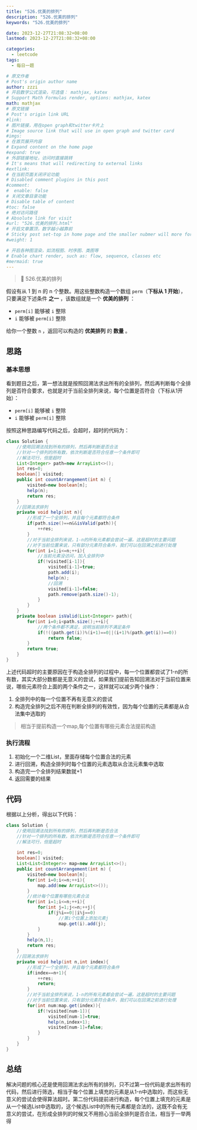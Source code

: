 ```yaml
---
title: "526.优美的排列"
description: "526.优美的排列"
keywords: "526.优美的排列"

date: 2023-12-27T21:08:32+08:00
lastmod: 2023-12-27T21:08:32+08:00

categories:
  - leetcode
tags:
  - 每日一题

# 原文作者
# Post's origin author name
author: zzzi
# 开启数学公式渲染，可选值： mathjax, katex
# Support Math Formulas render, options: mathjax, katex
math: mathjax
# 原文链接
# Post's origin link URL
#link:
# 图片链接，用在open graph和twitter卡片上
# Image source link that will use in open graph and twitter card
#imgs:
# 在首页展开内容
# Expand content on the home page
#expand: true
# 外部链接地址，访问时直接跳转
# It's means that will redirecting to external links
#extlink:
# 在当前页面关闭评论功能
# Disabled comment plugins in this post
#comment:
#  enable: false
# 关闭文章目录功能
# Disable table of content
#toc: false
# 绝对访问路径
# Absolute link for visit
#url: "526.优美的排列.html"
# 开启文章置顶，数字越小越靠前
# Sticky post set-top in home page and the smaller nubmer will more forward.
#weight: 1

# 开启各种图渲染，如流程图、时序图、类图等
# Enable chart render, such as: flow, sequence, classes etc
#mermaid: true
---
```


> 🏐 526.优美的排列

假设有从 1 到 n 的 n 个整数。用这些整数构造一个数组 `perm`（**下标从 1 开始**），只要满足下述条件 **之一** ，该数组就是一个 **优美的排列** ：

- `perm[i]` 能够被 `i` 整除
- `i` 能够被 `perm[i]` 整除

给你一个整数 `n` ，返回可以构造的 **优美排列** 的 **数量** 。

<!--more-->

## 思路

### 基本思想

看到题目之后，第一想法就是按照回溯法求出所有的全排列，然后再判断每个全排列是否符合要求，也就是对于当前全排列来说，每个位置是否符合（下标从1开始）：

- `perm[i]` 能够被 `i` 整除
- `i` 能够被 `perm[i]` 整除

按照这种思路编写代码之后，会超时，超时的代码为：

```java
class Solution {
    //使用回溯法找到所有的排列，然后再判断是否合法
    //针对一个排列的所有数，依次判断是否符合任意一个条件即可
    //解法可行，但是超时
    List<Integer> path=new ArrayList<>();
    int res=0;
    boolean[] visited;
    public int countArrangement(int n) {
        visited=new boolean[n];
        help(n);
        return res;
    }
    //回溯法求排列
    private void help(int n){
        //形成了一个全排列，并且每个元素都符合条件
        if(path.size()==n&&isValid(path)){
            ++res;
        }
        //对于当前全排列来说，1-n的所有元素都会尝试一遍，这是超时的主要问题
        //对于当前位置来说，只有部分元素符合条件，我们可以在回溯之前进行处理
        for(int i=1;i<=n;++i){
            //当前元素没访问，加入全排列中
            if(!visited[i-1]){
                visited[i-1]=true;
                path.add(i);
                help(n);
                //回溯
                visited[i-1]=false;
                path.remove(path.size()-1);
            }
        }
    }
    private boolean isValid(List<Integer> path){
        for(int i=0;i<path.size();++i){
            //两个条件都不满足，说明当前排列不满足条件
            if(!((path.get(i))%(i+1)==0||(i+1)%(path.get(i))==0))
                return false;
        }
        return true;
    }
}
```

上述代码超时的主要原因在于构造全排列的过程中，每一个位置都尝试了1-n的所有数，其实大部分数都是无意义的尝试，如果我们提前告知回溯法对于当前位置来说，哪些元素符合上面的两个条件之一，这样就可以减少两个操作：

1. 全排列中的每一个位置不再有无意义的尝试
2. 构造完全排列之后不用在判断全排列的有效性，因为每个位置的元素都是从合法集中选取的

> 相当于提前构造一个map,每个位置有哪些元素合法提前构造

### 执行流程

1. 初始化一个二维List，里面存储每个位置合法的元素
2. 进行回溯，构造全排列时每个位置的元素选取从合法元素集中选取
3. 构造完一个全排列结果数就+1
4. 返回需要的结果

## 代码

根据以上分析，得出以下代码：

```java
class Solution {
    //使用回溯法找到所有的排列，然后再判断是否合法
    //针对一个排列的所有数，依次判断是否符合任意一个条件即可
    //解法可行，但是超时
    
    int res=0;
    boolean[] visited;
    List<List<Integer>> map=new ArrayList<>();
    public int countArrangement(int n) {
        visited=new boolean[n];
        for(int i=0;i<=n;++i){
            map.add(new ArrayList<>());
        }
        //统计每个位置有哪些元素合法
        for(int i=1;i<=n;++i){
            for(int j=1;j<=n;++j){
                if(j%i==0||i%j==0)
                    //第i个位置上添加元素j
                    map.get(i).add(j);
            }
        }
        help(n,1);
        return res;
    }
    //回溯法求排列
    private void help(int n,int index){
        //形成了一个全排列，并且每个元素都符合条件
        if(index==n+1){
            ++res;
            return;
        }
        //对于当前全排列来说，1-n的所有元素都会尝试一遍，这是超时的主要问题
        //对于当前位置来说，只有部分元素符合条件，我们可以在回溯之前进行处理
        for(int num:map.get(index)){
            if(!visited[num-1]){
                visited[num-1]=true;
                help(n,index+1);
                visited[num-1]=false;
            }
        }
    }
}
```

## 总结

解决问题的核心还是使用回溯法求出所有的排列，只不过第一份代码是求出所有的代码，然后进行筛选，相当于每个位置上填充的元素是从1-n中选取的，而这些无意义的尝试会使得算法超时。第二份代码提前进行构造，每个位置上填充的元素是从一个候选List中选取的，这个候选List中的所有元素都是合法的，这既不会有无意义的尝试，在形成全排列的时候又不用担心当前全排列是否合法，相当于一举两得
